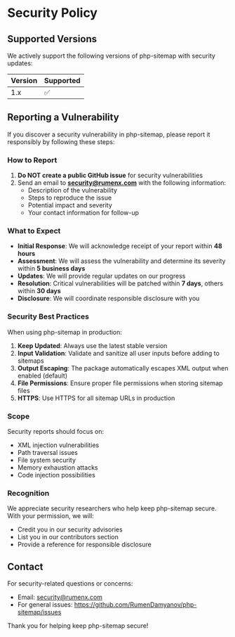 # Security Policy

## Supported Versions

We actively support the following versions of php-sitemap with security updates:

| Version | Supported          |
| ------- | ------------------ |
| 1.x     | :white_check_mark: |

## Reporting a Vulnerability

If you discover a security vulnerability in php-sitemap, please report it responsibly by following these steps:

### How to Report

1. **Do NOT create a public GitHub issue** for security vulnerabilities
2. Send an email to **<security@rumenx.com>** with the following information:
   - Description of the vulnerability
   - Steps to reproduce the issue
   - Potential impact and severity
   - Your contact information for follow-up

### What to Expect

- **Initial Response**: We will acknowledge receipt of your report within **48 hours**
- **Assessment**: We will assess the vulnerability and determine its severity within **5 business days**
- **Updates**: We will provide regular updates on our progress
- **Resolution**: Critical vulnerabilities will be patched within **7 days**, others within **30 days**
- **Disclosure**: We will coordinate responsible disclosure with you

### Security Best Practices

When using php-sitemap in production:

1. **Keep Updated**: Always use the latest stable version
2. **Input Validation**: Validate and sanitize all user inputs before adding to sitemaps
3. **Output Escaping**: The package automatically escapes XML output when enabled (default)
4. **File Permissions**: Ensure proper file permissions when storing sitemap files
5. **HTTPS**: Use HTTPS for all sitemap URLs in production

### Scope

Security reports should focus on:

- XML injection vulnerabilities
- Path traversal issues
- File system security
- Memory exhaustion attacks
- Code injection possibilities

### Recognition

We appreciate security researchers who help keep php-sitemap secure. With your permission, we will:

- Credit you in our security advisories
- List you in our contributors section
- Provide a reference for responsible disclosure

## Contact

For security-related questions or concerns:

- Email: <security@rumenx.com>
- For general issues: <https://github.com/RumenDamyanov/php-sitemap/issues>

Thank you for helping keep php-sitemap secure!
